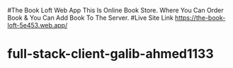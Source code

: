 #The Book Loft Web App 
This Is Online Book Store. Where You Can Order Book & You Can Add Book To The Server.
#Live Site Link
https://the-book-loft-5e453.web.app/
# full-stack-client-galib-ahmed1133
